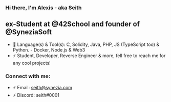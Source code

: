 ### Hi there, I'm Alexis - aka Seith

## ex-Student at @42School and founder of @SyneziaSoft 

- 👯 Language(s) & Tool(s): C, Solidity, Java, PHP, JS (TypeScript too) & Python. - Docker, Node.js & Web3 
- ⚡ Student, Developer, Reverse Engineer & more, fell free to reach me for any cool projects! 

### Connect with me: 

- ⚡ Email: seith@synezia.com
- ⚡ Discord: seith#0001
